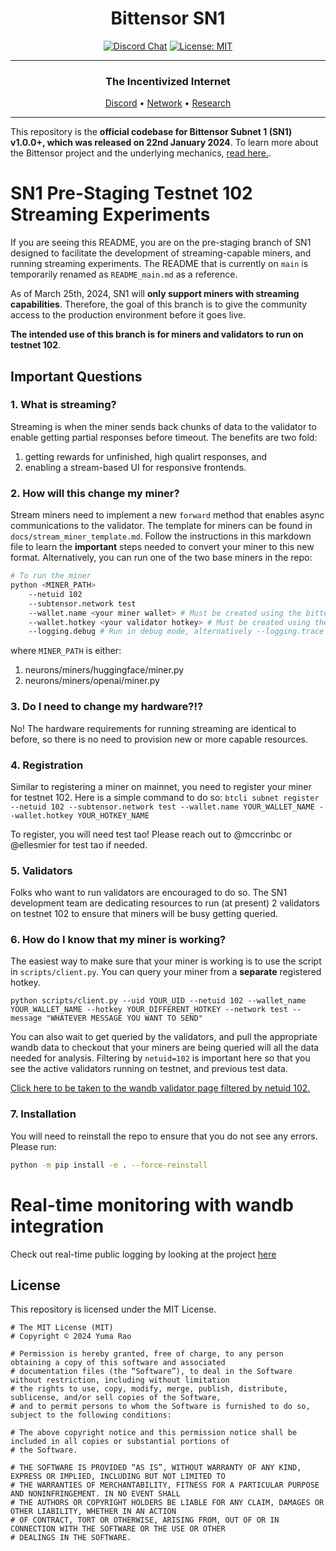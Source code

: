 
<div align="center">

# **Bittensor SN1** <!-- omit in toc -->
[![Discord Chat](https://img.shields.io/discord/308323056592486420.svg)](https://discord.gg/bittensor)
[![License: MIT](https://img.shields.io/badge/License-MIT-yellow.svg)](https://opensource.org/licenses/MIT) 

---

### The Incentivized Internet <!-- omit in toc -->

[Discord](https://discord.gg/bittensor) • [Network](https://taostats.io/) • [Research](https://bittensor.com/whitepaper)

</div>

---

This repository is the **official codebase for Bittensor Subnet 1 (SN1) v1.0.0+, which was released on 22nd January 2024**. To learn more about the Bittensor project and the underlying mechanics, [read here.](https://docs.bittensor.com/).

# SN1 Pre-Staging Testnet 102 Streaming Experiments
If you are seeing this README, you are on the pre-staging branch of SN1 designed to facilitate the development of streaming-capable miners, and running streaming experiments. The README that is currently on `main` is temporarily renamed as `README_main.md` as a reference. 

As of March 25th, 2024, SN1 will **only support miners with streaming capabilities**. Therefore, the goal of this branch is to give the community access to the production environment before it goes live. 

**The intended use of this branch is for miners and validators to run on testnet 102**. 

## Important Questions

### 1. What is streaming? 
Streaming is when the miner sends back chunks of data to the validator to enable getting partial responses before timeout. The benefits are two fold:
1. getting rewards for unfinished, high qualirt responses, and
2. enabling a stream-based UI for responsive frontends. 

### 2. How will this change my miner? 
Stream miners need to implement a new `forward` method that enables async communications to the validator. The template for miners can be found in `docs/stream_miner_template.md`. Follow the instructions in this markdown file to learn the **important** steps needed to convert your miner to this new format. Alternatively, you can run one of the two base miners in the repo: 

```bash
# To run the miner
python <MINER_PATH>
    --netuid 102
    --subtensor.network test
    --wallet.name <your miner wallet> # Must be created using the bittensor-cli
    --wallet.hotkey <your validator hotkey> # Must be created using the bittensor-cli
    --logging.debug # Run in debug mode, alternatively --logging.trace for trace mode
```
where `MINER_PATH` is either: 
1. neurons/miners/huggingface/miner.py
2. neurons/miners/openai/miner.py

### 3. Do I need to change my hardware?!? 
No! The hardware requirements for running streaming are identical to before, so there is no need to provision new or more capable resources. 

### 4. Registration 
Similar to registering a miner on mainnet, you need to register your miner for testnet 102. Here is a simple command to do so: 
`btcli subnet register --netuid 102 --subtensor.network test --wallet.name YOUR_WALLET_NAME --wallet.hotkey YOUR_HOTKEY_NAME`

To register, you will need test tao! Please reach out to @mccrinbc or @ellesmier for test tao if needed. 

### 5. Validators
Folks who want to run validators are encouraged to do so. The SN1 development team are dedicating resources to run (at present) 2 validators on testnet 102 to ensure that miners will be busy getting queried. 

### 6. How do I know that my miner is working? 
The easiest way to make sure that your miner is working is to use the script in `scripts/client.py`. You can query your miner from a **separate** registered hotkey. 

`python scripts/client.py --uid YOUR_UID --netuid 102 --wallet_name YOUR_WALLET_NAME --hotkey YOUR_DIFFERENT_HOTKEY --network test --message "WHATEVER MESSAGE YOU WANT TO SEND"`

You can also wait to get queried by the validators, and pull the appropriate wandb data to checkout that your miners are being queried will all the data needed for analysis. Filtering by `netuid=102` is important here so that you see the active validators running on testnet, and previous test data. 

[Click here to be taken to the wandb validator page filtered by netuid 102.](https://wandb.ai/opentensor-dev/alpha-validators?nw=nwusermccrinbcsl) 

### 7. Installation
You will need to reinstall the repo to ensure that you do not see any errors. Please run:
```bash
python -m pip install -e . --force-reinstall
```


# Real-time monitoring with wandb integration

Check out real-time public logging by looking at the project [here](https://wandb.ai/opentensor-dev/alpha-validators)

## License
This repository is licensed under the MIT License.
```text
# The MIT License (MIT)
# Copyright © 2024 Yuma Rao

# Permission is hereby granted, free of charge, to any person obtaining a copy of this software and associated
# documentation files (the “Software”), to deal in the Software without restriction, including without limitation
# the rights to use, copy, modify, merge, publish, distribute, sublicense, and/or sell copies of the Software,
# and to permit persons to whom the Software is furnished to do so, subject to the following conditions:

# The above copyright notice and this permission notice shall be included in all copies or substantial portions of
# the Software.

# THE SOFTWARE IS PROVIDED “AS IS”, WITHOUT WARRANTY OF ANY KIND, EXPRESS OR IMPLIED, INCLUDING BUT NOT LIMITED TO
# THE WARRANTIES OF MERCHANTABILITY, FITNESS FOR A PARTICULAR PURPOSE AND NONINFRINGEMENT. IN NO EVENT SHALL
# THE AUTHORS OR COPYRIGHT HOLDERS BE LIABLE FOR ANY CLAIM, DAMAGES OR OTHER LIABILITY, WHETHER IN AN ACTION
# OF CONTRACT, TORT OR OTHERWISE, ARISING FROM, OUT OF OR IN CONNECTION WITH THE SOFTWARE OR THE USE OR OTHER
# DEALINGS IN THE SOFTWARE.
```

